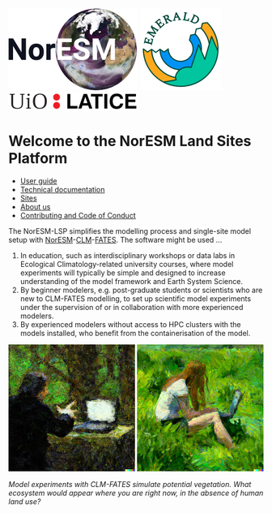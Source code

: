 [![NorESM](img/NORESM-logo.png "the Norwegian Earth System Model")](https://www.noresm.org/)
[![EMERALD](img/Emerald_darktext_whiteBG_small.png "EMERALD project")](https://www.mn.uio.no/geo/english/research/projects/emerald/)
[![LATICE](img/UiO_LATICE_logo_black_small.png "Land-ATmosphere Interactions in Cold Environments research group")](https://www.mn.uio.no/geo/english/research/groups/latice/)

# Welcome to the NorESM Land Sites Platform

- [User guide](https://noresmhub.github.io/noresm-land-sites-platform/user_guide)
- [Technical documentation](https://noresmhub.github.io/noresm-land-sites-platform/documentation)
- [Sites](https://noresmhub.github.io/noresm-land-sites-platform/land-sites)
- [About us](https://noresmhub.github.io/noresm-land-sites-platform/about)
- [Contributing and Code of Conduct](https://noresmhub.github.io/noresm-land-sites-platform/contributing)

The NorESM-LSP simplifies the modelling process and single-site model setup with [NorESM](https://github.com/NorESMhub/NorESM)-[CLM](https://github.com/ESCOMP/CTSM)-[FATES](https://github.com/NGEET/fates). The software might be used ...

1. In education, such as interdisciplinary workshops or data labs in Ecological Climatology-related university courses, where model experiments will typically be simple and designed to increase understanding of the model framework and Earth System Science.
2. By beginner modelers, e.g. post-graduate students or scientists who are new to CLM-FATES modelling, to set up scientific model experiments under the supervision of or in collaboration with more experienced modelers. 
3. By experienced modelers without access to HPC clusters with the models installed, who benefit from the containerisation of the model.

![Forest work](img/DALL-E-2022-forest-work.png)
![Meadow work](img/DALL-E-2022-meadow-work.png)

*Model experiments with CLM-FATES simulate potential vegetation. What ecosystem would appear where you are right now, in the absence of human land use?*

